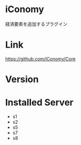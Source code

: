 # iConomy
経済要素を追加するプラグイン

# Link
https://github.com/iConomy/Core

# Version

# Installed Server
- s1
- s2
- s5
- s7
- s8
